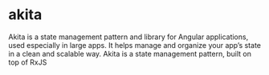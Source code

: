 # akita
Akita is a state management pattern and library for Angular applications, used especially in large apps. It helps manage and organize your app’s state in a clean and scalable way. Akita is a state management pattern, built on top of RxJS
